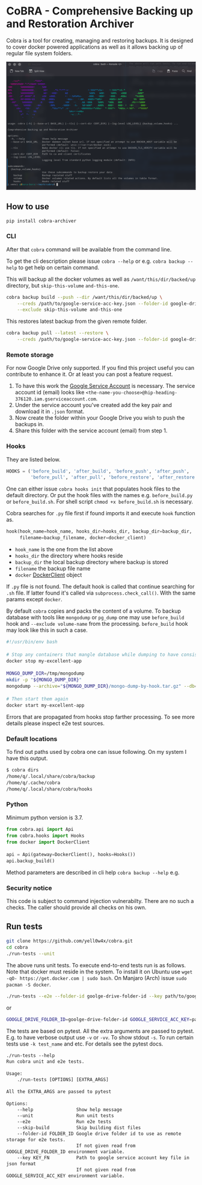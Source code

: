 # CoBRA - Comprehensive Backing up and Restoration Archiver

Cobra is a tool for creating, managing and restoring backups. 
It is designed to cover docker powered applications as well as it allows backing up of 
regular file system folders.

![Cobra cli](https://github.com/yell0w4x/assets/raw/main/cobra-cli.png)

## How to use

```
pip install cobra-archiver
```

### CLI

After that `cobra` command will be available from the command line.

To get the cli description please issue `cobra --help` or 
e.g. `cobra backup --help` to get help on certain command.

This will backup all the docker volumes as well as `/want/this/dir/backed/up` 
directory, but `skip-this-volume` `and-this-one`.

```bash
cobra backup build --push --dir /want/this/dir/backed/up \
    --creds /path/to/google-service-acc-key.json --folder-id google-drive-folder-id \
    --exclude skip-this-volume and-this-one
```

This restores latest backup from the given remote folder.

```bash
cobra backup pull --latest --restore \
    --creds /path/to/google-service-acc-key.json --folder-id google-drive-folder-id
```

### Remote storage

For now Google Drive only supported. If you find this project useful you can contribute 
to enhance it. Or at least you can post a feature request.

1. To have this work the [Google Service Account](https://cloud.google.com/iam/docs/service-accounts) is necessary.
   The service account id (email) looks like `<the-name-you-choose>@hip-heading-376120.iam.gserviceaccount.com`. 
2. Under the service account you've created add the key pair and download it in `.json` format. 
3. Now create the folder within your Google Drive you wish to push the backups in.
4. Share this folder with the service account (email) from step 1.

### Hooks

They are listed below.

```python
HOOKS = ('before_build', 'after_build', 'before_push', 'after_push', 
         'before_pull', 'after_pull', 'before_restore', 'after_restore')
```

One can either issue `cobra hooks init` that populates hook files to the default directory. 
Or put the hook files with the names e.g. `before_build.py` or `before_build.sh`. 
For shell script `chmod +x before_build.sh` is necessary.

Cobra searches for `.py` file first if found imports it and execute `hook` function as.

```python
hook(hook_name=hook_name, hooks_dir=hooks_dir, backup_dir=backup_dir, 
     filename=backup_filename, docker=docker_client)
```

* `hook_name` is the one from the list above
* `hooks_dir` the directory where hooks reside
* `backup_dir` the local backup directory where backup is stored 
* `filename` the backup file name
* `docker` [DockerClient](https://docker-py.readthedocs.io/en/stable/client.html#docker.client.DockerClient) object

If `.py` file is not found. The default hook is called that continue searching for `.sh` file.
If latter found it's called via `subprocess.check_call()`. With the same params except `docker`.

By default `cobra` copies and packs the content of a volume. 
To backup database with tools like `mongodump` or `pg_dump` one may use `before_build` hook
and `--exclude volume-name` from the processing.
`before_build` hook may look like this in such a case.

```bash
#!/usr/bin/env bash

# Stop any containers that mangle database while dumping to have consistent dump
docker stop my-excellent-app

MONGO_DUMP_DIR=/tmp/mongodump
mkdir -p "${MONGO_DUMP_DIR}"
mongodump --archive="${MONGO_DUMP_DIR}/mongo-dump-by-hook.tar.gz" --db=test --gzip mongodb://mongo-container-name:27017

# Then start them again
docker start my-excellent-app
```

Errors that are propagated from hooks stop farther processing. 
To see more details please inspect e2e test sources.

### Default locations

To find out paths used by cobra one can issue following. 
On my system I have this output.

```bash
$ cobra dirs
/home/q/.local/share/cobra/backup
/home/q/.cache/cobra
/home/q/.local/share/cobra/hooks
```

### Python

Minimum python version is 3.7.

```python
from cobra.api import Api
from cobra.hooks import Hooks
from docker import DockerClient

api = Api(gateway=DockerClient(), hooks=Hooks())
api.backup_build()
```

Method parameters are described in cli help `cobra backup --help` e.g.

### Security notice

This code is subject to command injection vulnerabilty. There are no such a checks. 
The caller should provide all checks on his own.

## Run tests

```bash
git clone https://github.com/yell0w4x/cobra.git
cd cobra
./run-tests --unit
```
 
The above runs unit tests. To execute end-to-end tests run is as follows. 
Note that docker must reside in the system.
To install it on Ubuntu use `wget -qO- https://get.docker.com | sudo bash`. 
On Manjaro (Arch) issue `sudo pacman -S docker`.

```bash
./run-tests --e2e --folder-id goolge-drive-folder-id --key path/to/google-service-account-key.json
```
or
```bash
GOOGLE_DRIVE_FOLDER_ID=goolge-drive-folder-id GOOGLE_SERVICE_ACC_KEY=path/to/key.json ./run-tests --e2e
```

The tests are based on pytest. All the extra arguments are passed to pytest. 
E.g. to have verbose output use `-v` or `-vv`. To show stdout `-s`. 
To run certain tests use `-k test_name` and etc. For details see the pytest docs.

```
./run-tests --help
Run cobra unit and e2e tests.

Usage:
    ./run-tests [OPTIONS] [EXTRA_ARGS]

All the EXTRA_ARGS are passed to pytest

Options:
    --help                Show help message
    --unit                Run unit tests
    --e2e                 Run e2e tests
    --skip-build          Skip building dist files
    --folder-id FOLDER_ID Google drive folder id to use as remote storage for e2e tests. 
                          If not given read from GOOGLE_DRIVE_FOLDER_ID environment variable.
    --key KEY_FN          Path to google service account key file in json format
                          If not given read from GOOGLE_SERVICE_ACC_KEY environment variable.
```

